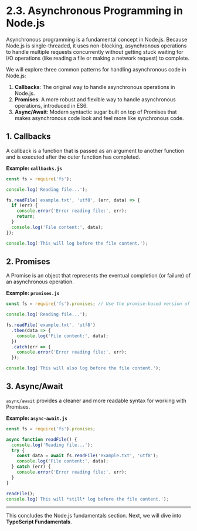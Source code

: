 # 2.3. Asynchronous Programming in Node.js

Asynchronous programming is a fundamental concept in Node.js. Because Node.js is single-threaded, it uses non-blocking, asynchronous operations to handle multiple requests concurrently without getting stuck waiting for I/O operations (like reading a file or making a network request) to complete.

We will explore three common patterns for handling asynchronous code in Node.js:

1.  **Callbacks**: The original way to handle asynchronous operations in Node.js.
2.  **Promises**: A more robust and flexible way to handle asynchronous operations, introduced in ES6.
3.  **Async/Await**: Modern syntactic sugar built on top of Promises that makes asynchronous code look and feel more like synchronous code.

## 1. Callbacks

A callback is a function that is passed as an argument to another function and is executed after the outer function has completed.

**Example: `callbacks.js`**

```javascript
const fs = require('fs');

console.log('Reading file...');

fs.readFile('example.txt', 'utf8', (err, data) => {
  if (err) {
    console.error('Error reading file:', err);
    return;
  }
  console.log('File content:', data);
});

console.log('This will log before the file content.');
```

## 2. Promises

A Promise is an object that represents the eventual completion (or failure) of an asynchronous operation.

**Example: `promises.js`**

```javascript
const fs = require('fs').promises; // Use the promise-based version of fs

console.log('Reading file...');

fs.readFile('example.txt', 'utf8')
  .then(data => {
    console.log('File content:', data);
  })
  .catch(err => {
    console.error('Error reading file:', err);
  });

console.log('This will also log before the file content.');
```

## 3. Async/Await

`async/await` provides a cleaner and more readable syntax for working with Promises.

**Example: `async-await.js`**

```javascript
const fs = require('fs').promises;

async function readFile() {
  console.log('Reading file...');
  try {
    const data = await fs.readFile('example.txt', 'utf8');
    console.log('File content:', data);
  } catch (err) {
    console.error('Error reading file:', err);
  }
}

readFile();
console.log('This will *still* log before the file content.');
```

---

This concludes the Node.js fundamentals section. Next, we will dive into **TypeScript Fundamentals**.
